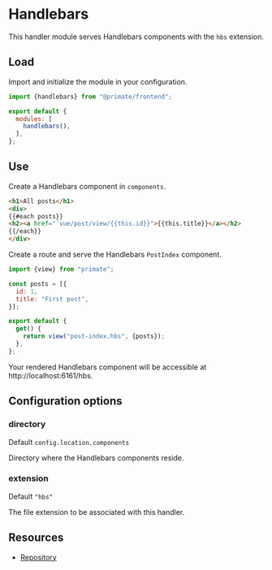 # Handlebars

This handler module serves Handlebars components with the `hbs` extension.

## Load

Import and initialize the module in your configuration.

```js caption=primate.config.js
import {handlebars} from "@primate/frontend";

export default {
  modules: [
    handlebars(),
  ],
};
```

## Use

Create a Handlebars component in `components`.

```html caption=components/post-index.hbs
<h1>All posts</h1>
<div>
{{#each posts}}
<h2><a href="`vue/post/view/{{this.id}}">{{this.title}}</a></h2>
{{/each}}
</div>
```

Create a route and serve the Handlebars `PostIndex` component.

```js caption=routes/hbs.js
import {view} from "primate";

const posts = [{
  id: 1,
  title: "First post",
}];

export default {
  get() {
    return view("post-index.hbs", {posts});
  },
};
```

Your rendered Handlebars component will be accessible at
http://localhost:6161/hbs.

## Configuration options

### directory

Default `config.location.components`

Directory where the Handlebars components reside.

### extension

Default `"hbs"`

The file extension to be associated with this handler.

## Resources

* [Repository][repo]

[repo]: https://github.com/primatejs/primate/tree/master/packages/frontend
